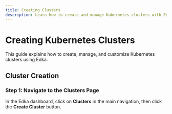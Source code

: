 ```yaml
---
title: Creating Clusters
description: Learn how to create and manage Kubernetes clusters with Edka
---
```


# Creating Kubernetes Clusters

This guide explains how to create, manage, and customize Kubernetes clusters using Edka.

## Cluster Creation

### Step 1: Navigate to the Clusters Page

In the Edka dashboard, click on **Clusters** in the main navigation, then click the **Create Cluster** button.
